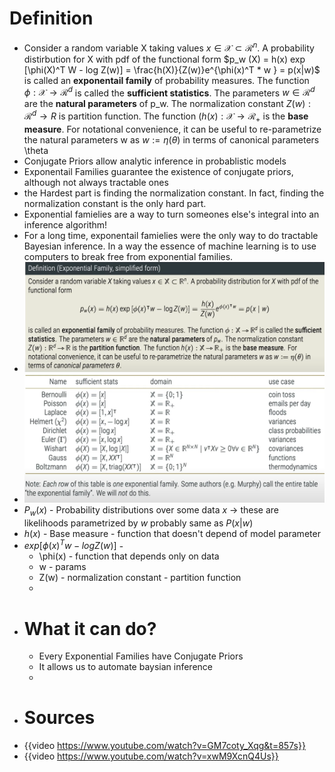 # Definition
- Consider a random variable X taking values $x \in \mathcal{X} \subset \mathcal{R}^n$. A probability distirbution for X with pdf of the functional form
  $p_w (X) = h(x) exp [\phi(X)^T W - log Z(w)] = \frac{h(X)}{Z(w)}e^{\phi(x)^T * w } = p(x|w)$
  is called an **exponentail family** of probability measures.
  The function $\phi : \mathcal{X} \rightarrow \mathcal{R}^d$ is called the **sufficient statistics**. 
  The parameters $w \in \mathcal{R}^d$ are the **natural parameters** of p_w. The normalization constant $Z(w): \mathcal{R}^d \rightarrow R$ is partition function. 
  The function $(h(x):\mathcal{X} \rightarrow \mathcal{R}_{+}$ is the **base measure**. 
  For notational convenience, it can be useful to re-parametrize the natural parameters w as $w:=\eta(\theta)$ in terms of canonical parameters \theta
- Conjugate Priors allow analytic inference in probablistic models
- Exponentail Families guarantee the existence of conjugate priors, although not always tractable ones
- the Hardest part is finding the normalization constant. In fact, finding the normalization constant is the only hard part.
- Exponential famielies are a way to turn someones else's integral into an inference algorithm!
- For a long time, exponentail famielies were the only way to do tractable Bayesian inference. In a way the essence of machine learning is to use computers to break free from exponential families.
- ![image.png](../assets/image_1716204859327_0.png)
- ![image.png](../assets/image_1716204891554_0.png)
- $P_w(x)$ - Probability distributions over some data $x$ -> these are likelihoods parametrized by $w$ probably same as $P(x|w)$
- $h(x)$ - Base measure - function that doesn't depend of model parameter
- $exp[\phi(x)^T w - log Z(w)]$ -
	- \phi(x) - function that depends only on data
	- w - params
	- Z(w) - normalization constant - partition function
	-
- # What it can do?
	- Every Exponential Families have Conjugate Priors
	- It allows us to automate baysian inference
	-
- # Sources
- {{video https://www.youtube.com/watch?v=GM7coty_Xqg&t=857s}}
- {{video https://www.youtube.com/watch?v=xwM9XcnQ4Us}}